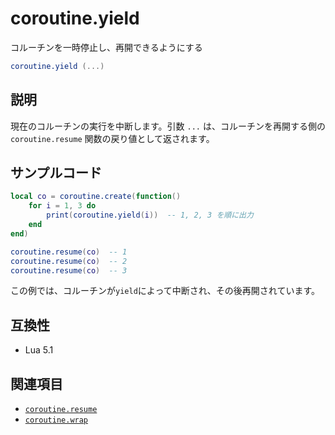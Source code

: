 # coroutine.yield

コルーチンを一時停止し、再開できるようにする

```lua
coroutine.yield (...)
```

## 説明

現在のコルーチンの実行を中断します。引数 `...` は、コルーチンを再開する側の `coroutine.resume` 関数の戻り値として返されます。

## サンプルコード

```lua
local co = coroutine.create(function()
    for i = 1, 3 do
        print(coroutine.yield(i))  -- 1, 2, 3 を順に出力
    end
end)

coroutine.resume(co)  -- 1
coroutine.resume(co)  -- 2
coroutine.resume(co)  -- 3
```

この例では、コルーチンが`yield`によって中断され、その後再開されています。

## 互換性

- Lua 5.1

## 関連項目

- [`coroutine.resume`](resume.md)
- [`coroutine.wrap`](wrap.md)